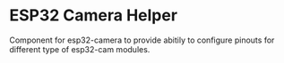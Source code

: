 # ESP32 Camera Helper

Component for esp32-camera to provide abitily to configure pinouts for different type of esp32-cam modules.

